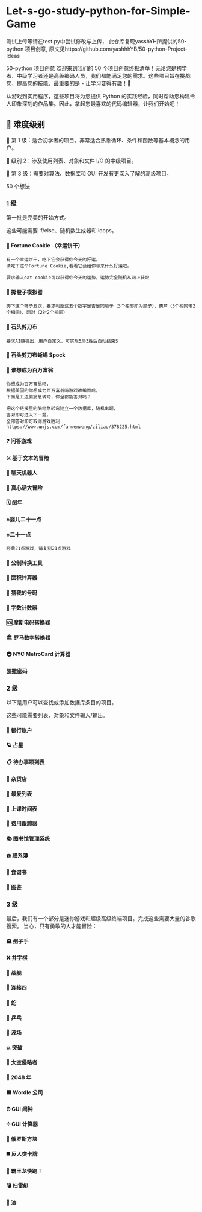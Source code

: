 # Let-s-go-study-python-for-Simple-Game

测试上传等请在test.py中尝试修改与上传，
此仓库复现yasshYH所提供的50-python 项目创意,
原文见https://github.com/yashhhYB/50-python-Project-Ideas

50-python 项目创意
欢迎来到我们的 50 个项目创意终极清单！无论您是初学者、中级学习者还是高级编码人员，我们都能满足您的需求。这些项目旨在挑战您、提高您的技能，最重要的是 - 让学习变得有趣！🎉

从游戏到实用程序，这些项目将为您提供 Python 的实践经验，同时帮助您构建令人印象深刻的作品集。因此，拿起您最喜欢的代码编辑器，让我们开始吧！

## 📌 难度级别

🔹 第 1 级：适合初学者的项目。非常适合熟悉循环、条件和函数等基本概念的用户。

🔹 级别 2：涉及使用列表、对象和文件 I/O 的中级项目。

🔹 第 3 级：需要对算法、数据库和 GUI 开发有更深入了解的高级项目。

50 个想法

### 1 级
第一批是完美的开始方式。

这些可能需要 if/else、随机数生成器和 loops。

#### 🥠 Fortune Cookie （幸运饼干）

    有一个幸运饼干，吃下它会获得你今天的好运，
    请吃下这个Fortune Cookie,看看它会给你带来什么好运吧。

    要求输入eat cookie可以获得你今天的运势，运势完全随机从网上获取

#### 🎲 掷骰子模拟器

    掷下这个筛子五次，要求判断这五个数字是否是同顺子（3个相邻即为顺子）、葫芦（3个相同带2个相同）、两对（2对2个相同）

#### 🫱 石头剪刀布

    要求AI随机出，用户自定义，可实现5局3胜后自动结束S

#### 🫱 石头剪刀布蜥蜴 Spock

#### 🤑 谁想成为百万富翁

    你想成为百万富翁吗，
    根据美国的你想成为百万富翁吗游戏改编而成，
    下面是五道脑筋急转弯，你全都能答对吗？

    把这个链接里的脑经急转弯建立一个数据库，随机出题，
    答对即可进入下一题，
    全部答对即可取得游戏胜利
    https://www.unjs.com/fanwenwang/ziliao/378225.html

#### ❓ 问答游戏

#### ⚔️ 基于文本的冒险

#### 🤖 聊天机器人

#### 🙈 真心话大冒险

#### 🗓 闰年

#### ♣️婴儿二十一点

#### ♣️二十一点

    经典21点游戏，请复刻21点游戏

#### 📏 公制转换工具

#### 📐 面积计算器

#### 🔢 猜我的号码

#### 🔡 字数计数器

#### 🆘 摩斯电码转换器

#### 🏛 罗马数字转换器

#### 🚇 NYC MetroCard 计算器

####  凯撒密码

### 2 级
以下是用户可以查找或添加数据库条目的项目。

这些可能需要列表、对象和文件输入/输出。

#### 🏦 银行账户

#### 🪐 占星

#### 📋 待办事项列表

#### 🛒 杂货店

#### 💖 最爱列表

#### 📝 上课时间表

#### 💸 费用跟踪器

#### 📚 图书馆管理系统

#### ☎️ 联系簿

#### 🍲 食谱书

#### 🔎 图鉴

### 3 级
最后，我们有一个部分是迷你游戏和超级高级终端项目。完成这些需要大量的谷歌搜索。
当心，只有勇敢的人才能冒险：

#### 🪦 刽子手

#### ❌ 井字棋

#### 🚢 战舰

#### 🔴 连接四

#### 🐍 蛇

#### 🏓 乒乓

#### 💨 波场

#### 💥 突破

#### 👾 太空侵略者

#### 🧠 2048 年

#### 🟩 Wordle 公司

#### ⏰ GUI 闹钟

#### ➗ GUI 计算器

#### 🧱 俄罗斯方块

#### ◼️ 反人类卡牌

#### 🦖 霸王龙快跑！

#### 💣 扫雷艇

#### 🎨 漆